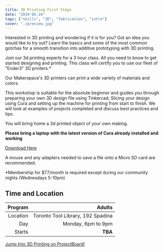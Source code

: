 ```yaml
---
title: 3D Printing First Steps
date: "2019-05-24"
tags: ["skills", "3D", "fabrication", "intro"]
cover: "./preview.jpg"
---
```


Interested in 3D printing and wondering if it is for you? Got an idea you would like to try out? Learn the basics and some of the most common gotchas for a smooth transition into additive prototyping with 3D printing.

Join our 3d printing experts for a 3 hour class. All you need to know to get started designing and printing. This class will certify you to use our fleet of "Ender3" 3D printers.\*

Our Makerspace's 3D printers can print a wide variety of materials and colors.

This workshop is suitable for the absolute beginner and guides you through preparing your own 3D design file using Tinkercad, Slicing your design using Cura and setting up the machine for printing from start to finish. We will look at examples of projects completed and discuss best practices and tips.

You will bring home a 3d printed object of your own making.

**Please bring a laptop with the latest version of Cura already installed and working**

[Download Here](https://ultimaker.com/en/products/ultimaker-cura-software/list)

A mouse and any adapters needed to save a file onto a Micro SD card are recommended.

\*Membership for \$77/month is required except during our community nights (Wednesdays 5-10pm)

## Time and Location

|  Program |                            Adults |
| -------: | --------------------------------: |
| Location | Toronto Tool Library, 192 Spadina |
|      Day |                Monday, 6pm to 9pm |
|   Starts |                           **TBA** |

[Jump Into 3D Printing on ProjectBoard!](https://projectboard.engineering.com/project/3d-printing-first-steps)
